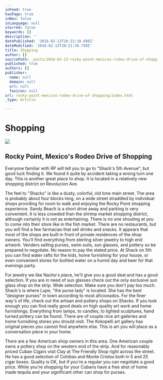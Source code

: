 ```yaml
---
inFeed: true
hasPage: true
inNav: false
inLanguage: null
starred: false
keywords: []
description: ''
datePublished: '2016-02-13T20:22:18.688Z'
dateModified: '2016-02-13T20:21:39.799Z'
title: Shopping
author: []
sourcePath: _posts/2016-02-13-rocky-point-mexicos-rodeo-drive-of-shopping.md
published: true
authors: []
publisher:
  name: null
  domain: null
  url: null
  favicon: null
url: rocky-point-mexicos-rodeo-drive-of-shopping/index.html
_type: Article

---
```

# Shopping
![](https://s3-us-west-2.amazonaws.com/the-grid-img/p/2b105917ffd0ee1db8b8d6bb1cb2e38da7c203c5.jpg)

## Rocky Point, Mexico's Rodeo Drive of Shopping

Everyone familiar with RP will tell you to go to "Shack's 5th Avenue", but good luck finding it. We found it quite by accident taking a wrong turn one day. This is another great place to shop. It is located in a relatively new shopping district on Revolucion Ave.

The feel to "Shacks" is like a dusty, colorful, old time main street. The area is probably about four blocks long, on a wide street straddled by individual shops providing for room to walk and enjoying the Rocky Point shopping experience. Sandy Beach is a short drive away and parking is very convenient. It is less crowded than the shrimp market shopping district, although certainly it is not as entertaining. There is no one shouting at you to come into their store like in the fish market. There are no restaurants, but you will find a few farmacias that sell drinks and snacks. It appears that most of the shops are built in front of private residences of the shop owners. You'll find everything from sterling silver jewelry to high end artwork. Venders selling purses, swim suits, sun glasses, and pottery so be prepared to negotiate. No reason to pay the stated price. At Shack on 5th you can find water rafts for the kids, home furnishing for your house, or even convenient stores for bottled water on a humid day and beer for that evenings party.

For jewelry we like Nacho's place, he'll give you a good deal and has a good selection. If you are in need of sun glasses check out the only exclusive sun glass shop on the strip. Wide selection. Make sure you don't pay too much. Shack's is where Lupe, "the purse lady" is located. She has the best "designer purses" in town according to most aficionados. For the finer way's of life, check out the artisan and pottery shops on Shacks. If you look enough you can find really good deals on high quality art work and home furnishings. Everything from lamps, to candles, to lighted sculptures, hand turned pottery can be found. There are of couple nice art galleries and home furnishing stores you should visit. The Kokopelli art gallery has original pieces you cannot find anywhere else. This is art you will place as a conversation piece in your home.

There are a few American shop owners in this area. One American couple owns a pottery shop on the western end of the strip. And for reasonably priced Cuban Cigars visit Clay at The Friendly Shop right across the street. He has a good selection of Cohibas and Monte Cristos both in 5 and 25 cigar boxes. Quality is OK, but if you're a regular you can negotiate a good price. While you're shopping for your Cubans have a free shot of home made tequila and your significant other can shop for purses.